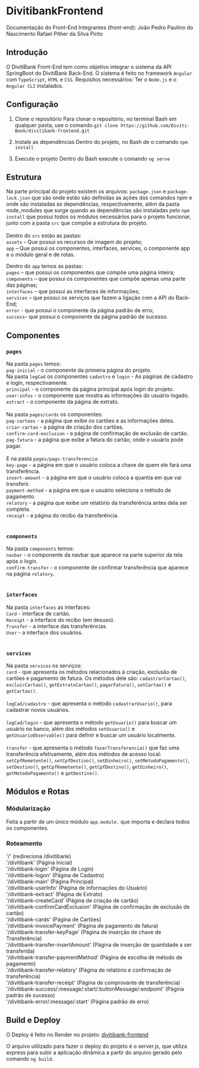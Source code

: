 # DivitibankFrontend

Documentação do Front-End
Integrantes (front-end):
João Pedro Paulino do Nascimento
Rafael Pither da Silva Pinto

## Introdução

O DivitiBank Front-End tem como objetivo integrar o sistema da API SpringBoot do DivitiBank Back-End. 
O sistema é feito no framework ```Angular``` com ```TypeScript```, ```HTML``` e ```CSS```.
Requisitos necessários:
Ter o ```Node.js``` e o ```Angular CLI``` instalados. <br>


## Configuração

1.	Clone o repositório
Para clonar o repositório, no terminal Bash em qualquer pasta, use o comando ```git clone https://github.com/Diviti-Bank/divitibank-frontend.git```

2.	Instale as dependências
Dentro do projeto, no Bash de o comando ```npm install``` 

3.	Execute o projeto
Dentro do Bash execute o comando ```ng serve``` <br>


## Estrutura

Na parte principal do projeto existem os arquivos: ```package.json``` e ```package-lock.json``` que são onde estão são definidas as ações dos comandos npm e onde são instaladas as dependências, respectivamente, além da pasta node_modules que surge quando as dependências são instaladas pelo ```npm install``` que possui todos os módulos necessários para o projeto funcionar, junto com a pasta ```src```  que compõe a estrutura do projeto. <br> <br>
Dentro do ```src``` estão as pastas: <br>
```assets``` – Que possui os recursos de imagem do projeto; <br>
```app``` – Que possui os componentes, interfaces, services, o componente app e o módulo geral e de rotas. <br>


Dentro do ```app``` temos as pastas: <br>
```pages``` – que possui os componentes que compõe uma página inteira; <br>
```components``` – que possui os componentes que compõe apenas uma parte das páginas; <br>
```interfaces``` – que possui as interfaces de informações; <br>
```services``` – que possui os serviços que fazem a ligação com a API do Back-End; <br>
```error``` - que possui o componente da página padrão de erro; <br>
```success```- que possui o componente da página padrão de sucesso. <br>


## Componentes

### ```pages```
Na pasta ```pages``` temos: <br>
```pag-inicial``` -  o componente da primeira página do projeto. <br>
Na pasta ```logCad``` os componentes ```cadastro``` e ```login``` -  As páginas de cadastro e login, respectivamente. <br>
```principal``` - o componente da página principal após login do projeto. <br>
```user-infos``` - o componente que mostra as informações do usuário logado. <br>
```extract``` - o componente da página de extrato. <br> <br>
Na pasta ```pages/cards``` os componentes: <br>
```pag-cartoes``` - a página que exibe os cartões e as informações deles. <br>
```criar-cartao``` - a página de criação dos cartões. <br>
```confirm-card-exclusion``` - a página de confirmação de exclusão de cartão. <br>
```pag-fatura``` - a página que exibe a fatura do cartão, onde o usuário pode pagar. <br> <br> 
E na pasta ```pages/pags-transferencia```: <br>
```key-page``` - a página em que o usuário coloca a chave de quem ele fará uma transferência. <br>
```insert-amount``` - a página em que o usuário coloca a quantia em que vai transferir. <br>
```payment-method``` - a página em que o usuário seleciona o método de pagamento. <br>
```relatory``` - a página que exibe um relatório da transferência antes dela ser completa. <br>
```receipt``` - a página do recibo da transferência. <br> <br>

### ```components```
Na pasta ```components``` temos: <br>
```navbar``` - o componente da navbar que aparece na parte superior da tela após o login. <br>
```confirm-transfer``` - o componente de confirmar transferência que aparece na página ```relatory```. <br> <br>

### ```interfaces```
Na pasta ```interfaces``` as interfaces: <br>
```Card``` - interface de cartão. <br>
```Receipt``` - a interface do recibo (em desuso). <br>
```Transfer``` - a interface das transferências. <br>
```User``` - a interface dos usuários. <br> <br>

### ```services```
Na pasta ```services``` os serviços: <br>
```card``` - que apresenta os métodos relacionados à criação, exclusão de cartões e pagamento de fatura. Os métodos dele são: ```cadastrarCartao()```, ```excluirCartao()```, ```getExtratoCartao()```, ```pagarFatura()```, ```setCartao()``` e ```getCartao()```. <br><br>
```logCad/cadastro``` - que apresenta o método ```cadastrarUsario()```, para cadastrar novos usuários. <br><br>
```logCad/login``` - que apresenta o método ```getUsuario()``` para buscar um usuário no banco, além dos métodos ```setUsuario()``` e ```getUsuarioObservable()``` para definir e buscar um usuário localmente. <br><br>
```transfer``` - que apresenta o método ```fazerTransferencia()``` que faz uma transferência efetivamente, além dos métodos de acesso local: ```setCpfRemetente()```, ```setCpfDestino()```, ```setDinheiro()```, ```setMetodoPagamento()```, ```setDestino()```, ```getCpfRemetente()```, ```getCpfDestino()```, ```getDinheiro()```, ```getMetodoPagamento()``` e ```getDestino()```. <br>

## Módulos e Rotas
### Módularização

Feita a partir de um único módulo ```app.module.``` que importa e declara todos os componentes. <br>

### Roteamento
'/' (redireciona /divitibank) <br>
'/divitibank' (Página Inicial) <br>
'/divitibank-login' (Página de Login) <br>
'/divitibank-logon' (Página de Cadastro) <br>
'/divitibank-main' (Página Principal) <br>
'/divitibank-userInfo' (Página de Informações do Usuário) <br>
'/divitibank-extract' (Página de Extrato) <br>
'/divitibank-createCard' (Página de criação de cartão) <br>
'/divitibank-confirmCardExclusion' (Página de confirmação de exclusão de cartão) <br>
'/divitibank-cards' (Página de Cartões) <br>
'/divitibank-invoicePayment' (Página de pagamento de fatura) <br>
'/divitibank-transfer-keyPage' (Página de inserção de chave de Transferência) <br>
'/divitibank-transfer-insertAmount' (Página de inserção de quantidade a ser transferida) <br>
'/divitibank-transfer-paymentMethod' (Página de escolha de método de pagamento) <br>
'/divitibank-transfer-relatory' (Página de relatório e confirmação de transferência) <br>
'/divitibank-transfer-receipt' (Página de comprovante de transferência) <br>
'/divitibank-success/:message/:start/:buttonMessage/:endpoint' (Página padrão de sucesso) <br>
'/divitibank-error/:message/:start' (Página padrão de erro) <br>


## Build e Deploy

O Deploy é feito no Render no projeto: [divitibank-frontend](https://divitibank-frontend.onrender.com)

O arquivo utilizado para fazer o deploy do projeto é o server.js, que utiliza express para subir a aplicação dinâmica a partir do arquivo gerado pelo comando ```ng build```.
